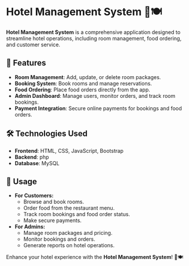 # Hotel Management System 🏨🍽️

**Hotel Management System** is a comprehensive application designed to streamline hotel operations, including room management, food ordering, and customer service.

## 🚀 Features
- **Room Management**: Add, update, or delete room packages.
- **Booking System**: Book rooms and manage reservations.
- **Food Ordering**: Place food orders directly from the app.
- **Admin Dashboard**: Manage users, monitor orders, and track room bookings.
- **Payment Integration**: Secure online payments for bookings and food orders.

## 🛠️ Technologies Used
- **Frontend**: HTML, CSS, JavaScript, Bootstrap
- **Backend**: php
- **Database**: MySQL

## 📖 Usage
- **For Customers:**
  - Browse and book rooms.
  - Order food from the restaurant menu.
  - Track room bookings and food order status.
  - Make secure payments.
- **For Admins:**
  - Manage room packages and pricing.
  - Monitor bookings and orders.
  - Generate reports on hotel operations.


Enhance your hotel experience with the **Hotel Management System**! 🏨🍽️

